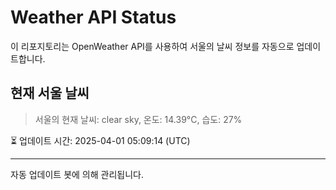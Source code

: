 
# Weather API Status

이 리포지토리는 OpenWeather API를 사용하여 서울의 날씨 정보를 자동으로 업데이트합니다.

## 현재 서울 날씨
> 서울의 현재 날씨: clear sky, 온도: 14.39°C, 습도: 27%

⏳ 업데이트 시간: 2025-04-01 05:09:14 (UTC)

---
자동 업데이트 봇에 의해 관리됩니다.
